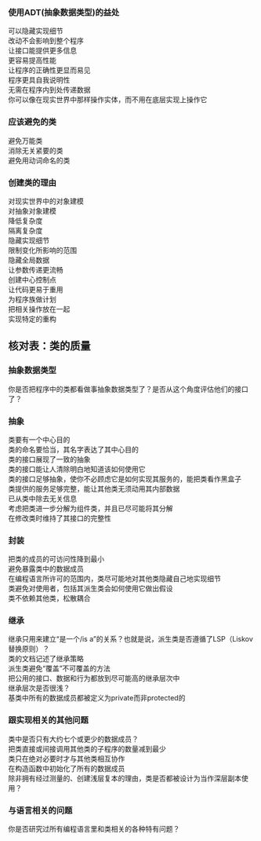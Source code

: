 ### 使用ADT(抽象数据类型)的益处

可以隐藏实现细节  
改动不会影响到整个程序  
让接口能提供更多信息  
更容易提高性能  
让程序的正确性更显而易见  
程序更具自我说明性  
无需在程序内到处传递数据  
你可以像在现实世界中那样操作实体，而不用在底层实现上操作它  

### 应该避免的类

避免万能类  
消除无关紧要的类  
避免用动词命名的类  

### 创建类的理由

对现实世界中的对象建模  
对抽象对象建模  
降低复杂度  
隔离复杂度  
隐藏实现细节  
限制变化所影响的范围  
隐藏全局数据  
让参数传递更流畅  
创建中心控制点  
让代码更易于重用  
为程序族做计划  
把相关操作放在一起  
实现特定的重构

## 核对表：类的质量

### 抽象数据类型

你是否把程序中的类都看做事抽象数据类型了？是否从这个角度评估他们的接口了？

### 抽象

类要有一个中心目的  
类的命名要恰当，其名字表达了其中心目的  
类的接口展现了一致的抽象  
类的接口能让人清除明白地知道该如何使用它  
类的接口足够抽象，使你不必顾虑它是如何实现其服务的，能把类看作黑盒子  
类提供的服务足够完整，能让其他类无须动用其内部数据  
已从类中除去无关信息  
考虑把类进一步分解为组件类，并且已尽可能将其分解  
在修改类时维持了其接口的完整性  

### 封装

把类的成员的可访问性降到最小  
避免暴露类中的数据成员  
在编程语言所许可的范围内，类尽可能地对其他类隐藏自己地实现细节  
类避免对使用者，包括其派生类会如何使用它做出假设  
类不依赖其他类，松散耦合  

### 继承

继承只用来建立“是一个/is a”的关系？也就是说，派生类是否遵循了LSP（Liskov替换原则）？  
类的文档记述了继承策略  
派生类避免“覆盖”不可覆盖的方法  
把公用的接口、数据和行为都放到尽可能高的继承层次中  
继承层次是否很浅？  
基类中所有的数据成员都被定义为private而非protected的  

### 跟实现相关的其他问题

类中是否只有大约七个或更少的数据成员？  
把类直接或间接调用其他类的子程序的数量减到最少  
类只在绝对必要时才与其他类相互协作  
在构造函数中初始化了所有的数据成员  
除非拥有经过测量的、创建浅层复本的理由，类是否都被设计为当作深层副本使用？  

### 与语言相关的问题

你是否研究过所有编程语言里和类相关的各种特有问题？